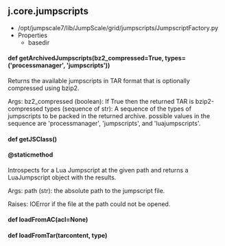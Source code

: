 ## j.core.jumpscripts

- /opt/jumpscale7/lib/JumpScale/grid/jumpscripts/JumpscriptFactory.py
- Properties
    - basedir

    

#### def getArchivedJumpscripts(bz2_compressed=True, types=('processmanager', 'jumpscripts')) 

Returns the available jumpscripts in TAR format that is optionally compressed using bzip2.

Args:
    bz2_compressed (boolean): If True then the returned TAR is bzip2-compressed
    types (sequence of str): A sequence of the types of jumpscripts to be packed in the returned archive.
        possible values in the sequence are 'processmanager', 'jumpscripts', and 'luajumpscripts'.

#### def getJSClass() 

#### @staticmethod 

Introspects for a Lua Jumpscript at the given path and returns a LuaJumpscript object with the results.

Args:
    path (str): the absolute path to the jumpscript file.

Raises:
    IOError if the file at the path could not be opened.

#### def loadFromAC(acl=None) 

#### def loadFromTar(tarcontent, type) 

